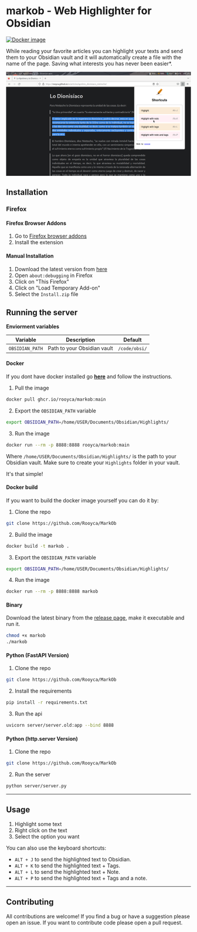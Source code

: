 # **markob** - Web Highlighter for Obsidian

[![Docker image](https://github.com/Rooyca/markob/actions/workflows/deploy-image.yml/badge.svg?branch=main)](https://github.com/Rooyca/markob/actions/workflows/deploy-image.yml)


While reading your favorite articles you can highlight your texts and send them to your Obsidian vault and it will automatically create a file with the name of the page. Saving what interests you has never been easier*.

![highlighter](highlighter_obsidian.png)

## Installation

### Firefox

#### Firefox Browser Addons

1. Go to [Firefox browser addons](https://addons.mozilla.org/en-US/firefox/addon/markob/)
2. Install the extension

#### Manual Installation

1. Download the latest version from [here](Install.zip)
2. Open `about:debugging` in Firefox
3. Click on "This Firefox"
4. Click on "Load Temporary Add-on"
5. Select the `Install.zip` file

## Running the server

**Enviorment variables**

| Variable | Description | Default |
| -------- | ----------- | ------- |
| `OBSIDIAN_PATH` | Path to your Obsidian vault | `/code/obsi/` |


#### Docker

If you dont have docker installed go [**here**](https://docs.docker.com/engine/install/) and follow the instructions.

1. Pull the image

```bash
docker pull ghcr.io/rooyca/markob:main
```

2. Export the `OBSIDIAN_PATH` variable

```bash
export OBSIDIAN_PATH=/home/USER/Documents/Obsidian/Highlights/
```

3. Run the image

```bash
docker run --rm -p 8888:8888 rooyca/markob:main
```

Where `/home/USER/Documents/Obsidian/Highlights/` is the path to your Obsidian vault. Make sure to create your `Highlights` folder in your vault.

It's that simple!

#### Docker build

If you want to build the docker image yourself you can do it by:

1. Clone the repo

```bash
git clone https://github.com/Rooyca/MarkOb
```

2. Build the image

```bash
docker build -t markob .
```

3. Export the `OBSIDIAN_PATH` variable

```bash
export OBSIDIAN_PATH=/home/USER/Documents/Obsidian/Highlights/
```

4. Run the image

```bash
docker run --rm -p 8888:8888 markob
```

#### Binary

Download the latest binary from the [release page](https://github.com/Rooyca/markob/releases/download/0.0.1/markob), make it executable and run it.

```bash
chmod +x markob
./markob
```

#### Python (FastAPI Version)

1. Clone the repo

```bash
git clone https://github.com/Rooyca/MarkOb
```

2. Install the requirements

```bash
pip install -r requirements.txt
```

3. Run the api

```bash
uvicorn server/server.old:app --bind 8888
```

#### Python (http.server Version)

1. Clone the repo

```bash
git clone https://github.com/Rooyca/MarkOb
```

2. Run the server

```bash
python server/server.py
```

---

## Usage

1. Highlight some text
2. Right click on the text
3. Select the option you want

You can also use the keyboard shortcuts:

- `ALT + J` to send the highlighted text to Obsidian.
- `ALT + K` to send the highlighted text + Tags.
- `ALT + L` to send the highlighted text + Note.
- `ALT + P` to send the highlighted text + Tags and a note.

---

## Contributing

All contributions are welcome! If you find a bug or have a suggestion please open an issue. If you want to contribute code please open a pull request.